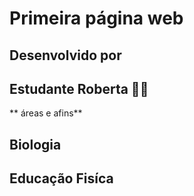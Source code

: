 # Primeira página web
## Desenvolvido por 
## Estudante Roberta  :blossom::sparkles:
** áreas e afins**
## Biologia
## Educação Fisíca 
